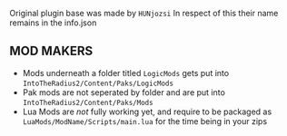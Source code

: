 Original plugin base was made by `HUNjozsi`
In respect of this their name remains in the info.json

## MOD MAKERS
- Mods underneath a folder titled `LogicMods` gets put into `IntoTheRadius2/Content/Paks/LogicMods`
- Pak mods are not seperated by folder and are put into `IntoTheRadius2/Content/Paks/Mods`
- Lua Mods are *not* fully working yet, and require to be packaged as `LuaMods/ModName/Scripts/main.lua` for the time being in your zips